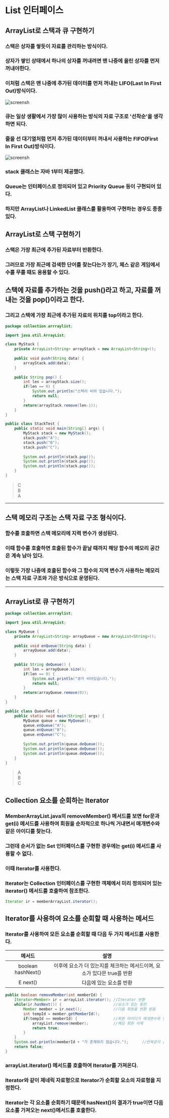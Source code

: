 # List 인터페이스
## ArrayList로 스택과 큐 구현하기
### 스택은 상자를 쌓듯이 자료를 관리하는 방식이다.
### 상자가 쌓인 상태에서 하나의 상자를 꺼내려면 맨 나중에 올린 상자를 먼저 꺼내야한다.
### 이처럼 스택은 맨 나중에 추가된 데이터를 먼저 꺼내는 LIFO(Last In First Out)방식이다.
![screensh](https://img1.daumcdn.net/thumb/R800x0/?scode=mtistory2&fname=https%3A%2F%2Ft1.daumcdn.net%2Fcfile%2Ftistory%2F226D614F5461AA062C)
### 큐는 일상 생활에서 가장 많이 사용하는 방식의 자료 구조로 '선착순'을 생각하면 되다.
### 줄을 선 대기열처럼 먼저 추가된 데이터부터 꺼내서 사용하는 FIFO(First In First Out)방식이다.
![screensh](https://mblogthumb-phinf.pstatic.net/20120302_153/keloc_1330679083910rleuH_JPEG/%C5%A5%C0%C7_%B1%B8%C1%B6%BF%CD_%BF%AC%BB%EA.png?type=w2)
### stack 클래스는 자바 1부터 제공했다.
### Queue는 인터페이스로 정의되어 있고 Priority Queue 등이 구현되어 있다.
### 하지만 ArrayList나 LinkedList 클래스를 활용하여 구현하는 경우도 종종 있다.
## ArrayList로 스택 구현하기
### 스택은 가장 최근에 추가된 자료부터 반환한다.
### 그러므로 가장 최근에 검색한 단어를 찾는다는가 장기, 체스 같은 게임에서 수를 무를 때도 응용할 수 있다.
## 스택에 자료를 추가하는 것을 push()라고 하고, 자료를 꺼내는 것을 pop()이라고 한다.
### 그리고 스택에 가장 최근에 추가된 자료의 위치를 top이라고 한다.
```java
package collection.arrraylist;

import java.util.ArrayList;

class MyStack {
	private ArrayList<String> arrayStack = new ArrayList<String>();
	
	public void push(String data) {
		arrayStack.add(data);
	}
	
	public String pop() {
		int len = arrayStack.size();
		if(len == 0) {
			System.out.println("스택이 비어 있습니다.");
			return null;
		}
		return(arrayStack.remove(len-1));
	}
}

public class StackTest {
	public static void main(String[] args) {
		MyStack stack = new MyStack();
		stack.push("A");
		stack.push("B");
		stack.push("C");
		
		System.out.println(stack.pop());
		System.out.println(stack.pop());
		System.out.println(stack.pop());
	}
}
```
> C\
B\
A
---
## 스택 메모리 구조는 스택 자료 구조 형식이다.
### 함수를 호출하면 스택 메모리에 지력 변수가 생성된다.
### 이때 함수를 호출하면 호출된 함수가 끝날 때까지 해당 함수의 메모리 공간은 계속 남아 있다.
### 이렇듯 가장 나중에 호출된 함수와 그 함수의 지역 변수가 사용하는 메모리는 스택 자료 구조와 가은 방식으로 운영된다.
---
## ArrayList로 큐 구현하기
```java
package collection.arrraylist;

import java.util.ArrayList;

class MyQueue {
	private ArrayList<String> arrayQueue = new ArrayList<String>();
	
	public void enQueue(String data) {
		arrayQueue.add(data);
	}
	
	public String deQueue() {
		int len = arrayQueue.size();
		if(len == 0) {
			System.out.println("큐가 비어있습니다.");
			return null;
		}
		return(arrayQueue.remove(0));
	}
}

public class QueueTest {
	public static void main(String[] args) {
		MyQueue queue = new MyQueue();
		queue.enQueue("A");
		queue.enQueue("B");
		queue.enQueue("C");
		
		System.out.println(queue.deQueue());
		System.out.println(queue.deQueue());
		System.out.println(queue.deQueue());
	}
}
```
> A\
B\
C
## Collection 요소를 순회하는 Iterator
### MemberArrayList.java의 removeMember() 메서드를 보면 for문과 get(i) 메서드를 사용하여 회원을 순차적으로 하나씩 거내면서 매개변수와 같은 아이디를 찾는다.
### 그런데 순서가 없는 Set 인터페이스를 구현한 경우에는 get(i) 메서드를 사용할 수 없다.
### 이때 Iterator를 사용한다.
### Iterator는 Collection 인터페이스를 구현한 객체에서 미리 정의되어 있는 iterator() 메서드를 호출하여 참조한다.
```java
Iterator ir = memberArrayList.iterator();
```
## Iterator를 사용하여 요소를 순회할 때 사용하는 메서드
### Iterator를 사용하여 모든 요소를 순회할 때 다음 두 가지 메서드를 사용한다.
| 메서드 | 설명 |
| :---: | :---: |
| boolean hashNext() | 이후에 요소가 더 있는지를 체크하는 메서드이며, 요소가 있다믄 true를 반환 |
| E next() | 다음에 있는 요소를 반환 |
```java
public boolean removeMember(int memberId) {
	Iterator<Member> ir = arrayList.iterator();	//Iterator 반환
	while(ir.hasNext()) {						//요소가 있는 동안
		Member member = ir.next();				//다음 회원을 반환 받음
		int tempId = member.getMemberId();
		if(tempId == memberId) {				//회원 아이디가 매개변수와 일치하면
			arrayList.remove(member);			//해당 회원 삭제
			return true;
		}
	}
	System.out.println(memberId + "가 존재하지 않습니다.");		//반복문이 끝날 때까지 아이를 찾지 못한 경우
	return false;
}
```
### arrayList.iterator() 메서드를 호출하여 Iterator를 가져온다.
### Iterator<Member>와 같이 제네릭 자료형으로 Iterator가 순회할 요소의 자료형을 지정한다.
### Iterator는 각 요소를 순회하기 때문에 hasNext()의 결과가 true이면 다음 요소를 가져오는 next()메서드를 호출한다.